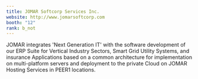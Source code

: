 ```yaml
---
title: JOMAR Softcorp Services Inc.
website: http://www.jomarsoftcorp.com
booth: "12"
rank: b_not
---
```


JOMAR integrates 'Next Generation IT' with the software development of our ERP Suite for Vertical Industry Sectors, Smart Grid Utility Systems, and insurance Applications based on a common architecture for implementation on multi-platform servers and deployment to the private Cloud on JOMAR Hosting Services in PEER1 locations.
